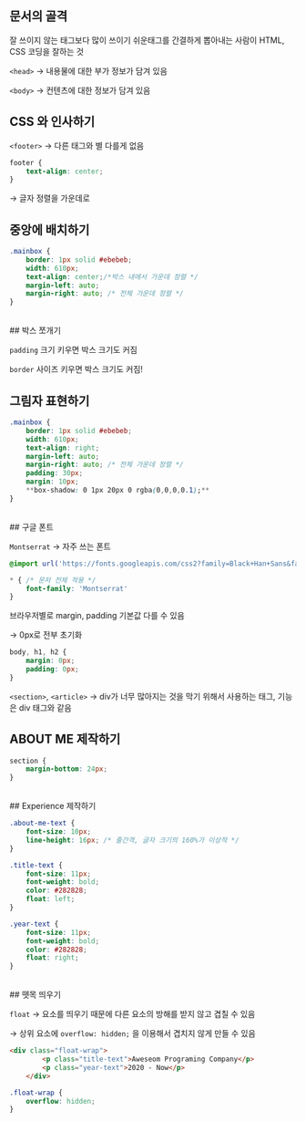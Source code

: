 ## 문서의 골격

잘 쓰이지 않는 태그보다 많이 쓰이기 쉬운태그를 간결하게 뽑아내는 사람이 HTML, CSS 코딩을 잘하는 것

`<head>` → 내용물에 대한 부가 정보가 담겨 있음

`<body>` → 컨텐츠에 대한 정보가 담겨 있음
</br>
## CSS 와 인사하기

`<footer>` → 다른 태그와 별 다를게 없음

```css
footer {
    text-align: center;
}
```

→ 글자 정렬을 가운데로
</br>
## 중앙에 배치하기

```css
.mainbox {
    border: 1px solid #ebebeb;
    width: 610px;
    text-align: center;/*박스 내에서 가운데 정렬 */
    margin-left: auto;
    margin-right: auto; /* 전체 가운데 정렬 */
}
```
</br>
## 박스 쪼개기

`padding` 크기 키우면 박스 크기도 커짐

`border` 사이즈 키우면 박스 크기도 커짐!
</br>
## 그림자 표현하기

```css
.mainbox {
    border: 1px solid #ebebeb;
    width: 610px;
    text-align: right;
    margin-left: auto;
    margin-right: auto; /* 전체 가운데 정렬 */
    padding: 30px;
    margin: 10px;
    **box-shadow: 0 1px 20px 0 rgba(0,0,0,0.1);**
}
```
</br>
## 구글 폰트

`Montserrat` → 자주 쓰는 폰트

```css
@import url('https://fonts.googleapis.com/css2?family=Black+Han+Sans&family=Montserrat&family=Noto+Sans+Mono:wght@500;600&display=swap');

* { /* 문저 전체 적용 */
    font-family: 'Montserrat' 
}
```

브라우저별로 margin, padding 기본값 다를 수 있음 

→ 0px로 전부 초기화

```css
body, h1, h2 {
    margin: 0px;
    padding: 0px;
}
```

`<section>`, `<article>` → div가 너무 많아지는 것을 막기 위해서 사용하는 태그, 기능은 div 태그와 같음
</br>
## ABOUT ME 제작하기

```css
section {
    margin-bottom: 24px;
}
```
</br>
## Experience 제작하기

```css
.about-me-text {
    font-size: 10px;
    line-height: 16px; /* 줄간격, 글자 크기의 160%가 이상적 */
}
```

```css
.title-text {
    font-size: 11px;
    font-weight: bold;
    color: #282828;
    float: left;
}

.year-text {
    font-size: 11px;
    font-weight: bold;
    color: #282828;
    float: right;
}
```
</br>
## 뗏목 띄우기

`float` → 요소를 띄우기 때문에 다른 요소의 방해를 받지 않고 겹칠 수 있음

→ 상위 요소에 `overflow: hidden;` 을 이용해서 겹치지 않게 만들 수 있음

```html
<div class="float-wrap">
        <p class="title-text">Aweseom Programing Company</p>
        <p class="year-text">2020 - Now</p>
    </div>
```

```css
.float-wrap {
    overflow: hidden;
}
```
